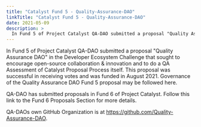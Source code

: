```yaml
---
title: "Catalyst Fund 5 - Quality-Assurance-DAO"
linkTitle: "Catalyst Fund 5 - Quality-Assurance-DAO"
date: 2021-05-09
description: >
  In Fund 5 of Project Catalyst QA-DAO submitted a proposal "Quality Assurance DAO" in the Developer Ecosystem Challenge. 
---
```


In Fund 5 of Project Catalyst QA-DAO submitted a proposal "Quality Assurance DAO" in the Developer Ecosystem Challenge that sought to encourage open-source collaboration & innovation and to do a QA Assessment of Catalyst Proposal Process itself. This proposal was successful in receiving votes and was funded in August 2021. Governance of the Quality Assurance DAO Fund 5 proposal may be followed here.

QA-DAO has submitted proposals in Fund 6 of Project Catalyst. Follow this link to the Fund 6 Proposals Section for more details.

QA-DAOs own GitHub Organization is at https://github.com/Quality-Assurance-DAO.
